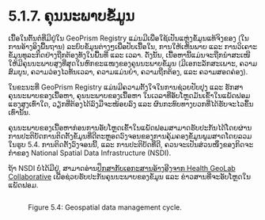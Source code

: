 # 5.1.7. ຄຸນນະພາບຂໍ້ມູນ

ເນື້ອໃນຕົ້ນຕໍທີ່ມີຢູ່ໃນ GeoPrism Registry ແມ່ນມີເພື່ອໃຊ້ເປັນແຫຼ່ງຂໍ້ມູນແທ້ຈິງຂອງ (ໃນການອ້າງອິງພື້ນຖານ) ລະບົບຂໍ້ມູນຕ່າງໆເພື່ອປັບເນື້ອໃນ, ການໃຫ້ເຫັນພາບ ແລະ ການວິເຄາະຂໍ້ມູນທຸລະກິດຢ່າງຖືກຕ້ອງທັງໃນພື້ນທີ່ ແລະ ເວລາ. ດັ່ງນັ້ນ, ເນື້ອຫານີ້ແມ່ນຈະຖືກນໍາສະເໜີໃຫ້ມີຄຸນນະພາບສູງທີ່ສຸດໃນຫົກຂະແໜງຂອງຄຸນນະພາບຂໍ້ມູນ (ມີເອກະລັກສະເພາະ, ຄວາມສົມບູນ, ຄວາມວ່ອງໄວທັນເວລາ, ຄວາມແມ່ນຍຳ, ຄວາມຖືກຕ້ອງ, ແລະ ຄວາມສອດຄ່ອງ).

ໃນຂະນະທີ່ GeoPrism Registry ແມ່ນມີຄວາມຕັ້ງໃຈໃນການຊ່ວຍປັບປຸງ ແລະ ຮັກສາຄຸນນະພາບຂອງເນື້ອຫາ, ຄຸນນະພາບຂອງເນື້ອຫາ ໃນເວລາທີ່ອັບໂຫຼດມັນເຂົ້າໃນແພັດຟອມແຮງສູງເທົ່າໃດ, ວຽກທີ່ຕ້ອງໄດ້ລົງມືຈະໜ້ອຍລົງ ແລະ ຜົນກະທົບທາງບວກທີ່ໄດ້ຮັບຈະໄວຂຶ້ນເທົ່ານັ້ນ.

ຄຸນນະພາບຂອງເນື້ອຫາກ່ອນການອັບໂຫຼດເຂົ້າໃນແພັດຟອມສາມາດຮັບປະກັນໄດ້ໂດຍຜ່ານການປະຕິບັດການຕິດຕັ້ງຂໍ້ມູນທີ່ດີຕະຫຼອດວົງຈອນຂອງການຄຸ້ມຄອງຂໍ້ມູນພູມສາດໂດຍລວມໃນຮູບ 5.4. ການຕິດຕັ້ງວົງຈອນນີ້, ແລະ ການປະຕິບັດທີ່ດີ, ຄວນຈະເປັນສ່ວນໜຶ່ງຂອງກິດຈະກໍາຂອງ National Spatial Data Infrastructure (NSDI).

ຖ້າ NSDI ບໍ່ໄດ້ມີຢູ່, ສາມາດອ່ານ[ປຶກສາກັບເອກະສານອ້າງອີງຈາກ Health GeoLab Collaborative](https://healthgeolab.net/resources/reference-materials/) ເພື່ອຊ່ວຍຮັບປະກັນຄຸນນະພາບຂອງຂໍ້ມູນ ແລະ ຂ່າວສານທີ່ຈະອັບໂຫຼດໃນແພັດຟອມ.

<figure><img src="../../../../.gitbook/assets/Screenshot 2022-11-01 142310.jpg" alt=""><figcaption><p>Figure 5.4: Geospatial data management cycle.</p></figcaption></figure>
